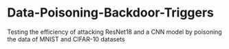 # Data-Poisoning-Backdoor-Triggers
Testing the efficiency of attacking ResNet18 and a CNN model by poisoning the data of MNIST and CIFAR-10 datasets
